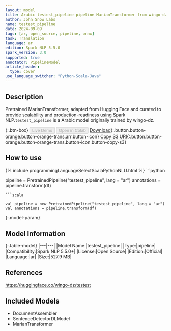 ```yaml
---
layout: model
title: Arabic testest_pipeline pipeline MarianTransformer from wingo-dz
author: John Snow Labs
name: testest_pipeline
date: 2024-09-09
tags: [ar, open_source, pipeline, onnx]
task: Translation
language: ar
edition: Spark NLP 5.5.0
spark_version: 3.0
supported: true
annotator: PipelineModel
article_header:
  type: cover
use_language_switcher: "Python-Scala-Java"
---
```


## Description

Pretrained MarianTransformer, adapted from Hugging Face and curated to provide scalability and production-readiness using Spark NLP.`testest_pipeline` is a Arabic model originally trained by wingo-dz.

{:.btn-box}
<button class="button button-orange" disabled>Live Demo</button>
<button class="button button-orange" disabled>Open in Colab</button>
[Download](https://s3.amazonaws.com/auxdata.johnsnowlabs.com/public/models/testest_pipeline_ar_5.5.0_3.0_1725913679049.zip){:.button.button-orange.button-orange-trans.arr.button-icon}
[Copy S3 URI](s3://auxdata.johnsnowlabs.com/public/models/testest_pipeline_ar_5.5.0_3.0_1725913679049.zip){:.button.button-orange.button-orange-trans.button-icon.button-copy-s3}

## How to use



<div class="tabs-box" markdown="1">
{% include programmingLanguageSelectScalaPythonNLU.html %}
```python

pipeline = PretrainedPipeline("testest_pipeline", lang = "ar")
annotations =  pipeline.transform(df)   

```
```scala

val pipeline = new PretrainedPipeline("testest_pipeline", lang = "ar")
val annotations = pipeline.transform(df)

```
</div>

{:.model-param}
## Model Information

{:.table-model}
|---|---|
|Model Name:|testest_pipeline|
|Type:|pipeline|
|Compatibility:|Spark NLP 5.5.0+|
|License:|Open Source|
|Edition:|Official|
|Language:|ar|
|Size:|527.9 MB|

## References

https://huggingface.co/wingo-dz/testest

## Included Models

- DocumentAssembler
- SentenceDetectorDLModel
- MarianTransformer
